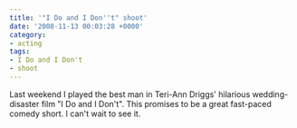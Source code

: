 ```yaml
---
title: '"I Do and I Don''t" shoot'
date: '2008-11-13 00:03:28 +0000'
category:
- acting
tags:
- I Do and I Don't
- shoot
---
```

Last weekend I played the best man in Teri-Ann Driggs' hilarious
wedding-disaster film "I Do and I Don't". This promises to be a great fast-paced
comedy short. I can't wait to see it.

